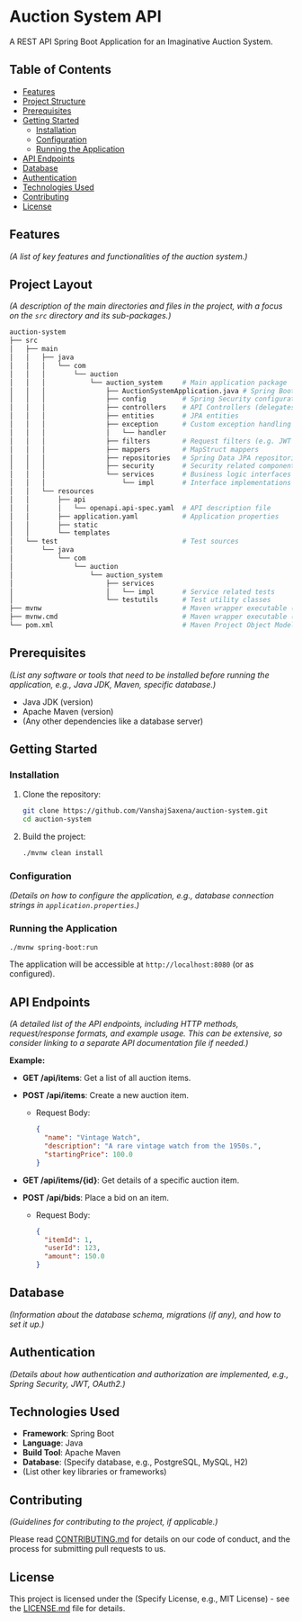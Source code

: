 # Auction System API

A REST API Spring Boot Application for an Imaginative Auction System.

## Table of Contents

- [Features](#features)
- [Project Structure](#project-structure)
- [Prerequisites](#prerequisites)
- [Getting Started](#getting-started)
  - [Installation](#installation)
  - [Configuration](#configuration)
  - [Running the Application](#running-the-application)
- [API Endpoints](#api-endpoints)
- [Database](#database)
- [Authentication](#authentication)
- [Technologies Used](#technologies-used)
- [Contributing](#contributing)
- [License](#license)

## Features

_(A list of key features and functionalities of the auction system.)_

## Project Layout

_(A description of the main directories and files in the project, with a focus on the `src` directory and its sub-packages.)_

```sh
auction-system
├── src
│   ├── main
│   │   ├── java
│   │   │   └── com
│   │   │       └── auction
│   │   │           └── auction_system     # Main application package
│   │   │               ├── AuctionSystemApplication.java # Spring Boot main class
│   │   │               ├── config         # Spring Security configuration classes
│   │   │               ├── controllers    # API Controllers (delegates to generated interfaces)
│   │   │               ├── entities       # JPA entities
│   │   │               ├── exception      # Custom exception handling
│   │   │               │   └── handler
│   │   │               ├── filters        # Request filters (e.g. JWT authentication filter)
│   │   │               ├── mappers        # MapStruct mappers
│   │   │               ├── repositories   # Spring Data JPA repositories
│   │   │               ├── security       # Security related components
│   │   │               └── services       # Business logic interfaces
│   │   │                   └── impl       # Interface implementations
│   │   └── resources
│   │       ├── api
│   │       │   └── openapi.api-spec.yaml  # API description file
│   │       ├── application.yaml           # Application properties
│   │       ├── static
│   │       └── templates
│   └── test                               # Test sources
│       └── java
│           └── com
│               └── auction
│                   └── auction_system
│                       ├── services
│                       │   └── impl       # Service related tests
│                       └── testutils      # Test utility classes
├── mvnw                                   # Maven wrapper executable (Linux/MacOS)
├── mvnw.cmd                               # Maven wrapper executable (Windows)
└── pom.xml                                # Maven Project Object Model
```

## Prerequisites

_(List any software or tools that need to be installed before running the application, e.g., Java JDK, Maven, specific database.)_

- Java JDK (version)
- Apache Maven (version)
- (Any other dependencies like a database server)

## Getting Started

### Installation

1. Clone the repository:

   ```bash
   git clone https://github.com/VanshajSaxena/auction-system.git
   cd auction-system
   ```

2. Build the project:

   ```bash
   ./mvnw clean install
   ```

### Configuration

_(Details on how to configure the application, e.g., database connection strings in `application.properties`.)_

### Running the Application

```bash
./mvnw spring-boot:run
```

The application will be accessible at `http://localhost:8080` (or as configured).

## API Endpoints

_(A detailed list of the API endpoints, including HTTP methods, request/response formats, and example usage. This can be extensive, so consider linking to a separate API documentation file if needed.)_

**Example:**

- **GET /api/items**: Get a list of all auction items.
- **POST /api/items**: Create a new auction item.

  - Request Body:

    ```json
    {
      "name": "Vintage Watch",
      "description": "A rare vintage watch from the 1950s.",
      "startingPrice": 100.0
    }
    ```

- **GET /api/items/{id}**: Get details of a specific auction item.
- **POST /api/bids**: Place a bid on an item.

  - Request Body:

    ```json
    {
      "itemId": 1,
      "userId": 123,
      "amount": 150.0
    }
    ```

## Database

_(Information about the database schema, migrations (if any), and how to set it up.)_

## Authentication

_(Details about how authentication and authorization are implemented, e.g., Spring Security, JWT, OAuth2.)_

## Technologies Used

- **Framework**: Spring Boot
- **Language**: Java
- **Build Tool**: Apache Maven
- **Database**: (Specify database, e.g., PostgreSQL, MySQL, H2)
- (List other key libraries or frameworks)

## Contributing

_(Guidelines for contributing to the project, if applicable.)_

Please read [CONTRIBUTING.md](CONTRIBUTING.md) for details on our code of conduct, and the process for submitting pull requests to us.

## License

This project is licensed under the (Specify License, e.g., MIT License) - see the [LICENSE.md](LICENSE.md) file for details.
